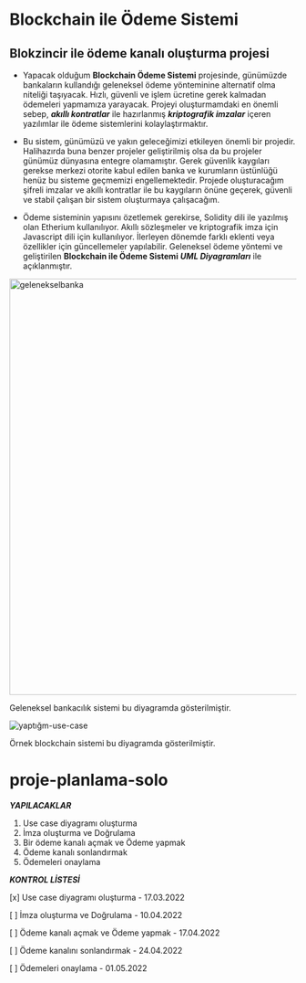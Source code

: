 # Blockchain ile Ödeme Sistemi
## Blokzincir ile ödeme kanalı oluşturma projesi


-  Yapacak olduğum **Blockchain Ödeme Sistemi** projesinde, günümüzde bankaların kullandığı geleneksel ödeme yönteminine alternatif olma niteliği taşıyacak. Hızlı, güvenli ve işlem ücretine gerek kalmadan ödemeleri yapmamıza yarayacak. Projeyi oluşturmamdaki en önemli sebep, **_akıllı kontratlar_** ile hazırlanmış **_kriptografik imzalar_** içeren yazılımlar ile ödeme sistemlerini kolaylaştırmaktır.


-  Bu sistem, günümüzü ve yakın geleceğimizi etkileyen önemli bir projedir. Halihazırda buna benzer projeler geliştirilmiş olsa da bu projeler günümüz dünyasına entegre olamamıştır. Gerek güvenlik kaygıları gerekse merkezi otorite kabul edilen banka ve kurumların üstünlüğü henüz bu sisteme geçmemizi engellemektedir. Projede oluşturacağım şifreli imzalar ve akıllı kontratlar ile bu kaygıların önüne geçerek, güvenli ve stabil çalışan bir sistem oluşturmaya çalışacağım. 


-  Ödeme sisteminin yapısını özetlemek gerekirse, Solidity dili ile yazılmış olan Etherium kullanılıyor. Akıllı sözleşmeler ve kriptografik imza için Javascript dili için kullanılıyor. İlerleyen dönemde farklı eklenti veya özellikler için güncellemeler yapılabilir. Geleneksel ödeme yöntemi ve geliştirilen **Blockchain ile Ödeme Sistemi** **_UML Diyagramları_** ile açıklanmıştır.


<img width="729" alt="gelenekselbanka" src="https://user-images.githubusercontent.com/70507277/158343074-9b705ca9-84cd-488a-946d-51421a3112a3.png">

Geleneksel bankacılık sistemi bu diyagramda gösterilmiştir.

![yaptığm-use-case](https://user-images.githubusercontent.com/70507277/158365165-c379cf66-8b17-446d-84ad-379cb69ddb87.jpg)

Örnek blockchain sistemi bu diyagramda gösterilmiştir.

# proje-planlama-solo

***YAPILACAKLAR***
1. Use case diyagramı oluşturma
2. İmza oluşturma ve Doğrulama  
3. Bir ödeme kanalı açmak ve Ödeme yapmak
4. Ödeme kanalı sonlandırmak
5. Ödemeleri onaylama
 
 
 ***KONTROL LİSTESİ***
 
 [x] Use case diyagramı oluşturma - 17.03.2022
 
 [ ] İmza oluşturma ve Doğrulama - 10.04.2022
    
 [ ] Ödeme kanalı açmak ve Ödeme yapmak - 17.04.2022
 
 [ ] Ödeme kanalını sonlandırmak - 24.04.2022
 
 [ ] Ödemeleri onaylama - 01.05.2022







